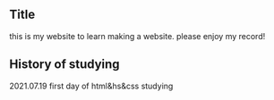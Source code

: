<H2>Title</H2>
this is my website to learn making a website. please enjoy my record!
<H2>History of studying</H2>
2021.07.19 first day of html&hs&css studying
